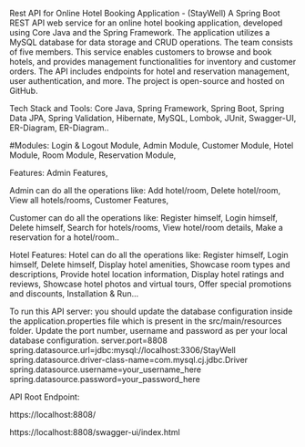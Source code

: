 Rest API for Online Hotel Booking Application - (StayWell)
A Spring Boot REST API web service for an online hotel booking application, developed using Core Java and the Spring Framework. The application utilizes a MySQL database for data storage and CRUD operations. The team consists of five members. This service enables customers to browse and book hotels, and provides management functionalities for inventory and customer orders. The API includes endpoints for hotel and reservation management, user authentication, and more. The project is open-source and hosted on GitHub.

Tech Stack and Tools:
Core Java,
Spring Framework,
Spring Boot,
Spring Data JPA,
Spring Validation,
Hibernate,
MySQL,
Lombok,
JUnit,
Swagger-UI,
ER-Diagram,
ER-Diagram..



#Modules:
Login & Logout Module,
Admin Module,
Customer Module,
Hotel Module,
Room Module,
Reservation Module,


Features:
Admin Features,

Admin can do all the operations like:
Add hotel/room,
Delete hotel/room,
View all hotels/rooms,
Customer Features,


Customer can do all the operations like:
Register himself,
Login himself,
Delete himself,
Search for hotels/rooms,
View hotel/room details,
Make a reservation for a hotel/room..


Hotel Features:
Hotel can do all the operations like:
Register himself,
Login himself,
Delete himself,
Display hotel amenities,
Showcase room types and descriptions,
Provide hotel location information,
Display hotel ratings and reviews,
Showcase hotel photos and virtual tours,
Offer special promotions and discounts,
Installation & Run...


To run this API server:
you should update the database configuration inside the application.properties file which is present in the src/main/resources folder.
Update the port number, username and password as per your local database configuration.
server.port=8808 
spring.datasource.url=jdbc:mysql://localhost:3306/StayWell 
spring.datasource.driver-class-name=com.mysql.cj.jdbc.Driver 
spring.datasource.username=your_username_here 
spring.datasource.password=your_password_here


API Root Endpoint:

https://localhost:8808/

https://localhost:8808/swagger-ui/index.html
